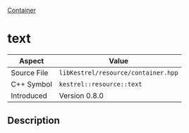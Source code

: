 [Container](index.md)
# text
| Aspect | Value |
| --- | --- |
| Source File | `libKestrel/resource/container.hpp` |
| C++ Symbol | `kestrel::resource::text` |
| Introduced | Version 0.8.0 |
## Description
